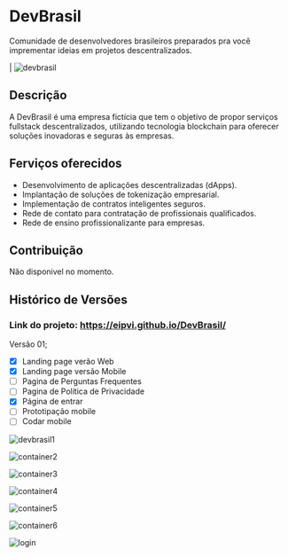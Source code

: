 # DevBrasil

Comunidade de desenvolvedores brasileiros preparados pra você imprementar ideias em projetos descentralizados.

| ![devbrasil](https://github.com/eipvi/DevBrasil/assets/87573675/d50c71a1-8bce-48ef-bf3e-be79ecac8e0f)

## Descrição

A DevBrasil é uma empresa fictícia que tem o objetivo de propor serviços fullstack descentralizados, utilizando tecnologia blockchain para oferecer soluções inovadoras e seguras às empresas.

## Ferviços oferecidos

- Desenvolvimento de aplicações descentralizadas (dApps).
- Implantação de soluções de tokenização empresarial.
- Implementação de contratos inteligentes seguros.
- Rede de contato para contratação de profissionais qualificados.
- Rede de ensino profissionalizante para empresas.

## Contribuição

Não disponivel no momento.

## Histórico de Versões

### Link do projeto: https://eipvi.github.io/DevBrasil/

Versão 01;

- [x] Landing page verão Web
- [x] Landing page versão Mobile
- [ ] Pagina de Perguntas Frequentes
- [ ] Pagina de Política de Privacidade
- [x] Página de entrar
- [ ] Prototipação mobile
- [ ] Codar mobile

![devbrasil1](https://github.com/eipvi/DevBrasil/assets/87573675/a4ef11e0-ca59-4332-add1-b7ee5ea59d17)

![container2](https://github.com/eipvi/DevBrasil/assets/87573675/1431243b-6666-4dcb-bc76-de3727c40bd4)

![container3](https://github.com/eipvi/DevBrasil/assets/87573675/bda411cd-8d46-49d2-bc3f-497cc101cb85)

![container4](https://github.com/eipvi/DevBrasil/assets/87573675/42aa41d3-0489-43ed-a9ae-e44a9087ff1c)

![container5](https://github.com/eipvi/DevBrasil/assets/87573675/4de10589-27e9-4936-be0f-3f9c01e9dbbe)

![container6](https://github.com/eipvi/DevBrasil/assets/87573675/18180386-802e-439b-820a-269329495d18)

![login](https://github.com/eipvi/DevBrasil/assets/87573675/dce2c9fe-a6a5-45f5-9b86-9903f4506b8c)

